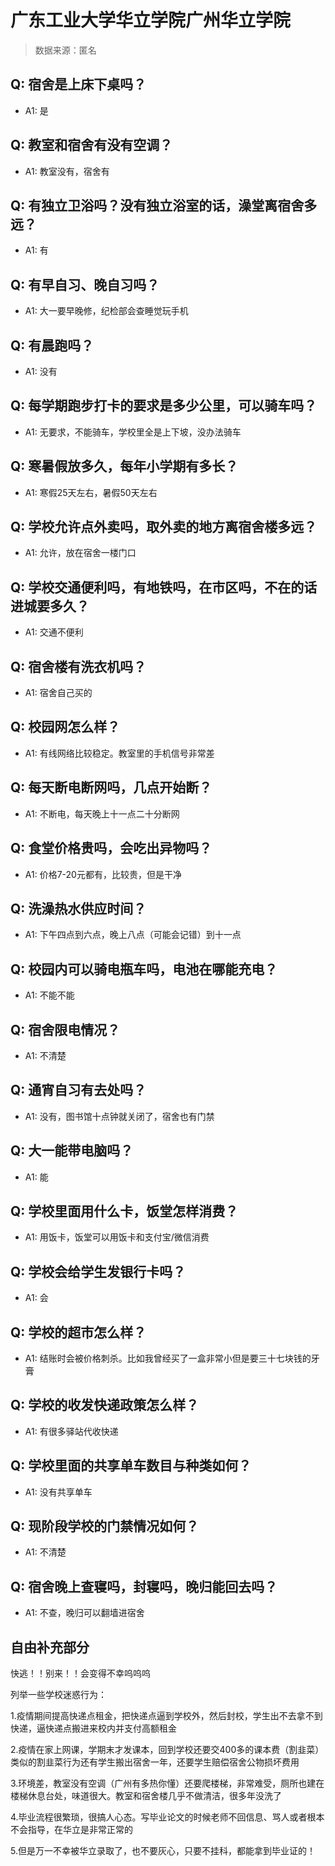 # 广东工业大学华立学院广州华立学院

> 数据来源：匿名

## Q: 宿舍是上床下桌吗？

- A1: 是

## Q: 教室和宿舍有没有空调？

- A1: 教室没有，宿舍有

## Q: 有独立卫浴吗？没有独立浴室的话，澡堂离宿舍多远？

- A1: 有

## Q: 有早自习、晚自习吗？

- A1: 大一要早晚修，纪检部会查睡觉玩手机

## Q: 有晨跑吗？

- A1: 没有

## Q: 每学期跑步打卡的要求是多少公里，可以骑车吗？

- A1: 无要求，不能骑车，学校里全是上下坡，没办法骑车

## Q: 寒暑假放多久，每年小学期有多长？

- A1: 寒假25天左右，暑假50天左右

## Q: 学校允许点外卖吗，取外卖的地方离宿舍楼多远？

- A1: 允许，放在宿舍一楼门口

## Q: 学校交通便利吗，有地铁吗，在市区吗，不在的话进城要多久？

- A1: 交通不便利

## Q: 宿舍楼有洗衣机吗？

- A1: 宿舍自己买的

## Q: 校园网怎么样？

- A1: 有线网络比较稳定。教室里的手机信号非常差

## Q: 每天断电断网吗，几点开始断？

- A1: 不断电，每天晚上十一点二十分断网

## Q: 食堂价格贵吗，会吃出异物吗？

- A1: 价格7-20元都有，比较贵，但是干净

## Q: 洗澡热水供应时间？

- A1: 下午四点到六点，晚上八点（可能会记错）到十一点

## Q: 校园内可以骑电瓶车吗，电池在哪能充电？

- A1: 不能不能

## Q: 宿舍限电情况？

- A1: 不清楚

## Q: 通宵自习有去处吗？

- A1: 没有，图书馆十点钟就关闭了，宿舍也有门禁

## Q: 大一能带电脑吗？

- A1: 能

## Q: 学校里面用什么卡，饭堂怎样消费？

- A1: 用饭卡，饭堂可以用饭卡和支付宝/微信消费

## Q: 学校会给学生发银行卡吗？

- A1: 会

## Q: 学校的超市怎么样？

- A1: 结账时会被价格刺杀。比如我曾经买了一盒非常小但是要三十七块钱的牙膏

## Q: 学校的收发快递政策怎么样？

- A1: 有很多驿站代收快递

## Q: 学校里面的共享单车数目与种类如何？

- A1: 没有共享单车

## Q: 现阶段学校的门禁情况如何？

- A1: 不清楚

## Q: 宿舍晚上查寝吗，封寝吗，晚归能回去吗？

- A1: 不查，晚归可以翻墙进宿舍

## 自由补充部分

快逃！！别来！！会变得不幸呜呜呜



列举一些学校迷惑行为：

1.疫情期间提高快递点租金，把快递点逼到学校外，然后封校，学生出不去拿不到快递，逼快递点搬进来校内并支付高额租金

2.疫情在家上网课，学期末才发课本，回到学校还要交400多的课本费（割韭菜）类似的割韭菜行为还有学生搬出宿舍一年，还要学生赔偿宿舍公物损坏费用

3.环境差，教室没有空调（广州有多热你懂）还要爬楼梯，非常难受，厕所也建在楼梯休息台处，味道很大。教室和宿舍楼几乎不做清洁，很多年没洗了

4.毕业流程很繁琐，很搞人心态。写毕业论文的时候老师不回信息、骂人或者根本不会指导，在华立是非常正常的

5.但是万一不幸被华立录取了，也不要灰心，只要不挂科，都能拿到毕业证的！